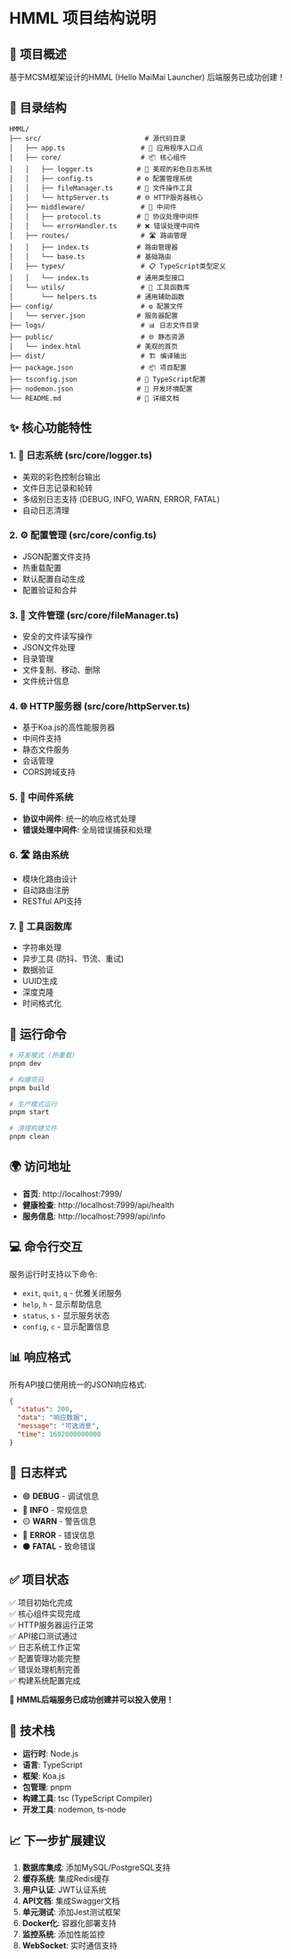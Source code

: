# HMML 项目结构说明

## 🎯 项目概述
基于MCSM框架设计的HMML (Hello MaiMai Launcher) 后端服务已成功创建！

## 📁 目录结构
```
HMML/
├── src/                          # 源代码目录
│   ├── app.ts                   # 🚀 应用程序入口点
│   ├── core/                    # 📦 核心组件
│   │   ├── logger.ts           # 📝 美观的彩色日志系统
│   │   ├── config.ts           # ⚙️ 配置管理系统
│   │   ├── fileManager.ts      # 📁 文件操作工具
│   │   └── httpServer.ts       # 🌐 HTTP服务器核心
│   ├── middleware/              # 🔧 中间件
│   │   ├── protocol.ts         # 📡 协议处理中间件
│   │   └── errorHandler.ts     # ❌ 错误处理中间件
│   ├── routes/                  # 🛣️ 路由管理
│   │   ├── index.ts            # 路由管理器
│   │   └── base.ts             # 基础路由
│   ├── types/                   # 📋 TypeScript类型定义
│   │   └── index.ts            # 通用类型接口
│   └── utils/                   # 🔨 工具函数库
│       └── helpers.ts          # 通用辅助函数
├── config/                      # ⚙️ 配置文件
│   └── server.json             # 服务器配置
├── logs/                        # 📊 日志文件目录
├── public/                      # 🌐 静态资源
│   └── index.html              # 美观的首页
├── dist/                        # 🏗️ 编译输出
├── package.json                 # 📦 项目配置
├── tsconfig.json               # 🔧 TypeScript配置
├── nodemon.json                # 🔄 开发环境配置
└── README.md                   # 📖 详细文档
```

## ✨ 核心功能特性

### 1. 📝 日志系统 (src/core/logger.ts)
- 美观的彩色控制台输出
- 文件日志记录和轮转
- 多级别日志支持 (DEBUG, INFO, WARN, ERROR, FATAL)
- 自动日志清理

### 2. ⚙️ 配置管理 (src/core/config.ts)
- JSON配置文件支持
- 热重载配置
- 默认配置自动生成
- 配置验证和合并

### 3. 📁 文件管理 (src/core/fileManager.ts)
- 安全的文件读写操作
- JSON文件处理
- 目录管理
- 文件复制、移动、删除
- 文件统计信息

### 4. 🌐 HTTP服务器 (src/core/httpServer.ts)
- 基于Koa.js的高性能服务器
- 中间件支持
- 静态文件服务
- 会话管理
- CORS跨域支持

### 5. 🔧 中间件系统
- **协议中间件**: 统一的响应格式处理
- **错误处理中间件**: 全局错误捕获和处理

### 6. 🛣️ 路由系统
- 模块化路由设计
- 自动路由注册
- RESTful API支持

### 7. 🔨 工具函数库
- 字符串处理
- 异步工具 (防抖、节流、重试)
- 数据验证
- UUID生成
- 深度克隆
- 时间格式化

## 🚀 运行命令

```bash
# 开发模式 (热重载)
pnpm dev

# 构建项目
pnpm build

# 生产模式运行
pnpm start

# 清理构建文件
pnpm clean
```

## 🌍 访问地址

- **首页**: http://localhost:7999/
- **健康检查**: http://localhost:7999/api/health
- **服务信息**: http://localhost:7999/api/info

## 💻 命令行交互

服务运行时支持以下命令:
- `exit`, `quit`, `q` - 优雅关闭服务
- `help`, `h` - 显示帮助信息
- `status`, `s` - 显示服务状态
- `config`, `c` - 显示配置信息

## 📊 响应格式

所有API接口使用统一的JSON响应格式:

```json
{
  "status": 200,
  "data": "响应数据",
  "message": "可选消息",
  "time": 1692000000000
}
```

## 🎨 日志样式

- 🟣 **DEBUG** - 调试信息
- 🔵 **INFO** - 常规信息
- 🟡 **WARN** - 警告信息
- 🔴 **ERROR** - 错误信息
- ⚫ **FATAL** - 致命错误

## ✅ 项目状态

✅ 项目初始化完成  
✅ 核心组件实现完成  
✅ HTTP服务器运行正常  
✅ API接口测试通过  
✅ 日志系统工作正常  
✅ 配置管理功能完整  
✅ 错误处理机制完善  
✅ 构建系统配置完成  

🎉 **HMML后端服务已成功创建并可以投入使用！**

## 🔧 技术栈

- **运行时**: Node.js
- **语言**: TypeScript
- **框架**: Koa.js
- **包管理**: pnpm
- **构建工具**: tsc (TypeScript Compiler)
- **开发工具**: nodemon, ts-node

## 📈 下一步扩展建议

1. **数据库集成**: 添加MySQL/PostgreSQL支持
2. **缓存系统**: 集成Redis缓存
3. **用户认证**: JWT认证系统
4. **API文档**: 集成Swagger文档
5. **单元测试**: 添加Jest测试框架
6. **Docker化**: 容器化部署支持
7. **监控系统**: 添加性能监控
8. **WebSocket**: 实时通信支持
